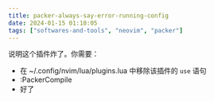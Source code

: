 ```yaml
---
title: packer-always-say-error-running-config
date: 2024-01-15 01:10:05
tags: ["softwares-and-tools", "neovim", "packer"]
---
```

说明这个插件炸了。你需要：

- 在 ~/.config/nvim/lua/plugins.lua 中移除该插件的 `use` 语句
- :PackerCompile
- 好了


